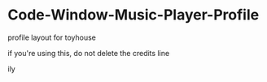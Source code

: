 # Code-Window-Music-Player-Profile
profile layout for toyhouse

if you're using this, do not delete the credits line

ily
